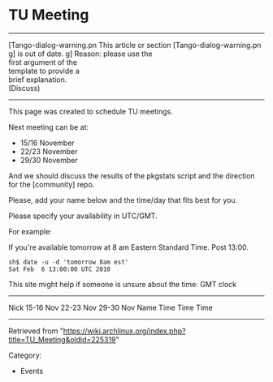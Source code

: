 TU Meeting
==========

  ------------------------ ------------------------ ------------------------
  [Tango-dialog-warning.pn This article or section  [Tango-dialog-warning.pn
  g]                       is out of date.          g]
                           Reason: please use the   
                           first argument of the    
                           template to provide a    
                           brief explanation.       
                           (Discuss)                
  ------------------------ ------------------------ ------------------------

This page was created to schedule TU meetings.

Next meeting can be at:

-   15/16 November
-   22/23 November
-   29/30 November

And we should discuss the results of the pkgstats script and the
direction for the [community] repo.

Please, add your name below and the time/day that fits best for you.

Please specify your availability in UTC/GMT.

For example:

If you're available tomorrow at 8 am Eastern Standard Time. Post 13:00.

    sh$ date -u -d 'tomorrow 8am est'
    Sat Feb  6 13:00:00 UTC 2010

This site might help if someone is unsure about the time: GMT clock

  ------ ----------- ----------- -----------
  Nick   15-16 Nov   22-23 Nov   29-30 Nov
  Name   Time        Time        Time
  ------ ----------- ----------- -----------

Retrieved from
"https://wiki.archlinux.org/index.php?title=TU_Meeting&oldid=225319"

Category:

-   Events
